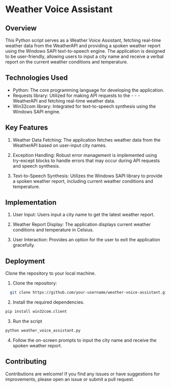 
# Weather Voice Assistant

## Overview

This Python script serves as a Weather Voice Assistant, fetching real-time weather data from the WeatherAPI and providing a spoken weather report using the Windows SAPI text-to-speech engine. The application is designed to be user-friendly, allowing users to input a city name and receive a verbal report on the current weather conditions and temperature.


## Technologies Used

- Python: The core programming language for developing the application.
- Requests library: Utilized for making API requests to the - - - WeatherAPI and fetching real-time weather data.
- Win32com library: Integrated for text-to-speech synthesis using the Windows SAPI engine.

## Key Features

1. Weather Data Fetching: The application fetches weather data from the WeatherAPI based on user-input city names.

2. Exception Handling: Robust error management is implemented using try-except blocks to handle errors that may occur during API requests and speech synthesis.

3. Text-to-Speech Synthesis: Utilizes the Windows SAPI library to provide a spoken weather report, including current weather conditions and temperature.


## Implementation


1. User Input: Users input a city name to get the latest weather report.

2. Weather Report Display: The application displays current weather conditions and temperature in Celsius.

3. User Interaction: Provides an option for the user to exit the application gracefully.
## Deployment

Clone the repository to your local machine.


1. Clone the repository:
```bash
  git clone https://github.com/your-username/weather-voice-assistant.git
```

2. Install the required dependencies.
```bash
pip install win32com.client
```

3. Run the script
```bash
python weather_voice_assistant.py
```
4. Follow the on-screen prompts to input the city name and receive the spoken weather report.
## Contributing

Contributions are welcome! If you find any issues or have suggestions for improvements, please open an issue or submit a pull request.
